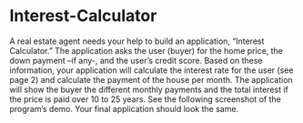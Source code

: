 # Interest-Calculator

A real estate agent needs your help to build an application, “Interest Calculator.” The application asks the user (buyer) for the home price, the down payment –if any-, and the user’s credit score. Based on these information, your application will calculate the interest rate for the user (see page 2) and calculate the payment of the house per month. The application will show the buyer the different monthly payments and the total interest if the price is paid over 10 to 25 years. See the following screenshot of the program’s demo. Your final application should look the same.
